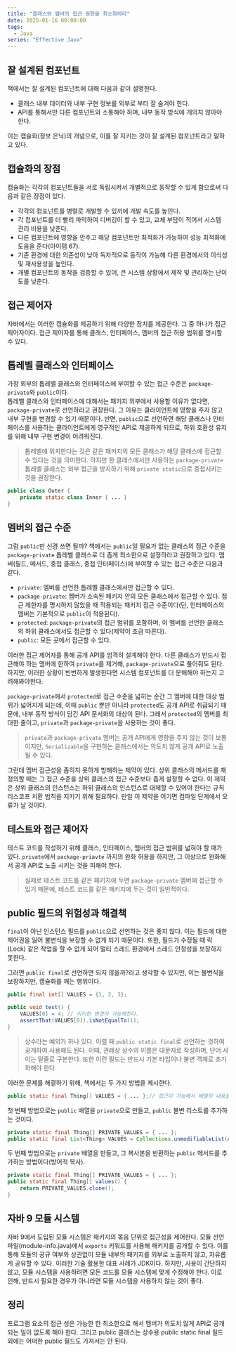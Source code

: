 ```yaml
---
title: "클래스와 멤버의 접근 권한을 최소화하라"
date: 2025-01-16 00:00:00
tags: 
  - Java
series: "Effective Java"
---
```


## 잘 설계된 컴포넌트

책에서는 잘 설계된 컴포넌트에 대해 다음과 같이 설명한다.

- 클래스 내부 데이터와 내부 구현 정보를 외부로 부터 잘 숨겨야 한다.
- API를 통해서만 다른 컴포넌트와 소통해야 하며, 내부 동작 방식에 개의치 않아야 한다.

이는 캡슐화(정보 은닉)의 개념으로, 이를 잘 지키는 것이 잘 설계된 컴포넌트라고 말하고 있다.

## 캡슐화의 장점

캡슐화는 각각의 컴포넌트들을 서로 독립시켜서 개별적으로 동작할 수 있게 함으로써 다음과 같은 장점이 있다.

- 각각의 컴포넌트를 병렬로 개발할 수 있끼에 개발 속도를 높인다.
- 각 컴포넌트를 더 빨리 파악하여 디버깅이 할 수 있고, 교체 부담이 적어서 시스템 관리 비용을 낮춘다.
- 다른 컴포넌트에 영향을 안주고 해당 컴포넌트만 최적화가 가능하여 성능 최적화에 도움을 준다(아이템 67).
- 기존 환경에 대한 의존성이 낮아 독자적으로 동작이 가능해 다른 환경에서의 이식성 및 재사용성을 높인다.
- 개별 컴포넌트의 동작을 검증할 수 있어, 큰 시스템 상황에서 제작 및 관리하는 난이도를 낮춘다.

## 접근 제어자

자바에서는 이러한 캡슐화를 제공하기 위해 다양한 장치를 제공한다.
그 중 하나가 접근 제어자이다.
접근 제어자를 통해 클래스, 인터페이스, 멤버의 접근 허용 범위를 명시할 수 있다.

## 톱레벨 클래스와 인터페이스

가장 외부의 톱레벨 클래스와 인터페이스에 부여할 수 있는 접근 수준은 `package-private`와 `public`이다.  
톱레벨 클래스와 인터페이스에 대해서는 패키지 외부에서 사용할 이유가 없다면, `package-private`로 선언하라고 권장한다.
그 이유는 클라이언트에 영향을 주지 않고 내부 구현을 변경할 수 있기 때문이다.
반면, `public`으로 선언하면 해당 클래스나 인터페이스를 사용하는 클라이언트에게 영구적인 API로 제공하게 되므로, 하위 호환성 유지를 위해 내부 구현 변경이 어려워진다.

> 톱레벨에 위치한다는 것은 같은 패키지의 모든 클래스가 해당 클래스에 접근할 수 있다는 것을 의미한다.
> 하지만 한 클래스에서만 사용하는 `package-private` 톱레벨 클래스는 외부 접근을 방지하기 위해 `private static`으로 중첩시키는 것을 권장한다.

```java
public class Outer {
    private static class Inner { ... }
}
```

## 멤버의 접근 수준

그럼 `public`만 신경 쓰면 될까?
책에서는 `public`일 필요가 없는 클래스의 접근 수준을 `package-private` 톱레벨 클래스로 더 좁게 최소한으로 설정하라고 권장하고 있다.
멤버(필드, 메서드, 중첩 클래스, 중첩 인터페이스)에 부여할 수 있는 접근 수준은 다음과 같다.

- `private`: 멤버를 선언한 톱레벨 클래스에서만 접근할 수 있다.
- `package-private`: 멤버가 소속된 패키지 안의 모든 클래스에서 접근할 수 있다. 접근 제한자를 명시하지 않았을 때 적용되는 패키지 접근 수준이다(단, 인터페이스의 멤버는 기본적으로 `public`이 적용된다).
- `protected`: `package-private`의 접근 범위를 포함하며, 이 멤버를 선언한 클래스의 하위 클래스에서도 접근할 수 있다(제약이 조금 따른다).
- `public`: 모든 곳에서 접근할 수 있다.

이러한 접근 제어자를 통해 공개 API를 엄격히 설계해야 한다.
다른 클래스가 반드시 접근해야 하는 멤버에 한하여 `private`를 제거해, `package-private`으로 풀어줘도 된다.
하지만, 이러한 상황이 빈번하게 발생한다면 시스템 컴포넌트를 더 분해해야 하는지 고려해봐야한다.

`package-private`에서 `protected`로 접근 수준을 넓히는 순간 그 멤버에 대한 대상 범위가 넓어지게 되는데,
이때 `public` 뿐만 아니라 `protected`도 공개 API로 취급되기 때문에, 내부 동작 방식이 담긴 API 문서화의 대상이 된다.
그래서 `protected`의 멤버를 최대한 줄이고, `private`과 `package-private`을 사용하는 것이 좋다.

> `private`과 `package-private` 멤버는 공개 API에게 영향을 주지 않는 것이 보통이지만, `Serializable`을 구현하는 클래스에서는 의도치 않게 공개 API로 노출될 수 있다.

그런데 멤버 접근성을 좁히지 못하게 방해하는 제약이 있다.
상위 클래스의 메서드를 재정의할 때는 그 접근 수준을 상위 클래스의 접근 수준보다 좁게 설정할 수 없다.
이 제약은 상위 클래스의 인스턴스는 하위 클래스의 인스턴스로 대체할 수 있어야 한다는 규칙 리스코프 치환 법칙을 지키기 위해 필요하다.
만일 이 제약을 어기면 컴파일 단계에서 오류가 날 것이다.

## 테스트와 접근 제어자

테스트 코드를 작성하기 위해 클래스, 인터페이스, 멤버의 접근 범위를 넓혀야 할 때가 있다.
`private`에서 `package-priavte` 까지의 완화 허용을 하지만,
그 이상으로 완화해서 공개 API로 노출 시키는 것을 피해야 한다.

> 실제로 테스트 코드를 같은 패키지에 두면 `package-private` 멤버에 접근할 수 있기 때문에, 테스트 코드를 같은 패키지에 두는 것이 일반적이다.

## public 필드의 위험성과 해결책

`final`이 아닌 인스턴스 필드를 `publi`c으로 선언하는 것은 좋지 않다.
이는 필드에 대한 제어권을 잃어 불변식을 보장할 수 없게 되기 때문이다.
또한, 필드가 수정될 때 락(Lock) 같은 작업을 할 수 없게 되어 멀티 스레드 환경에서 스레드 안정성을 보장하지 못한다.

그러면 `public final`로 선언하면 되지 않을까?라고 생각할 수 있지만, 이는 불변식을 보장하지만, 캡슐화를 깨는 행위이다.

```java
public final int[] VALUES = {1, 2, 3};

public void test() {
    VALUES[0] = 4; // 이러한 변경이 가능해진다.
    assertThat(VALUES[0]).isNotEqualTo(1);
}
```

> 상수라는 예외가 하나 있다. 이럴 때 `public static final`로 선언하는 것하여 공개하여 사용해도 된다.
> 이때, 관례상 상수의 이름은 대문자로 작성하며, 단어 사이는 밑줄로 구분한다. 또한 이런 필드는 반드시 기본 타입이나 불변 객체로 초기화해야 한다.

이러한 문제를 해결하기 위해, 책에서는 두 가지 방법을 제시한다.

```java
public static final Thing[] VALUES = { ... };// 접근이 가능해서 배열의 내용을 변경할 수 있다.
```

첫 번째 방법으로는 `public` 배열을 `private`으로 만들고, `public` 불변 리스트를 추가하는 것이다.

```java
private static final Thing[] PRIVATE_VALUES = { ... };
public static final List<Thing> VALUES = Collections.unmodifiableList(Arrays.asList(PRIVATE_VALUES));
```

두 번째 방법으로는 `private` 배열을 만들고, 그 복사본을 반환하는 `public` 메서드를 추가하는 방법이다(방어적 복사).

```java
private static final Thing[] PRIVATE_VALUES = { ... };
public static final Thing[] values() {
    return PRIVATE_VALUES.clone();
}
```

## 자바 9 모듈 시스템

자바 9에서 도입된 모듈 시스템은 패키지의 몪음 단위로 접근성을 제어한다.
모듈 선언 파일(module-info.java)에서 `exports` 키워드를 사용해 패키지를 공개할 수 있다.
이를 통해 모듈의 공규 여부와 상관없이 모듈 내부의 패키지를 외부로 노출하지 않고, 자유롭게 공유할 수 있다.
이러한 기술 활용한 대표 사례가 JDK이다.
하지만, 사용이 간단하지 않고, 모듈 시스템을 사용하려면 모든 코드를 모듈 시스템에 맞게 수정해야 한다.
이로 인해, 반드시 필요한 경우가 아니라면 모듈 시스템을 사용하지 않는 것이 좋다.

## 정리

프로그램 요소의 접근 성은 가능한 한 최소한으로 해서 멤버가 의도치 않게 API로 공개되는 일이 없도록 해야 한다.
그리고 public 클래스는 상수용 public static final 필드 외에는 어떠한 public 필드도 가져서는 안 된다.


